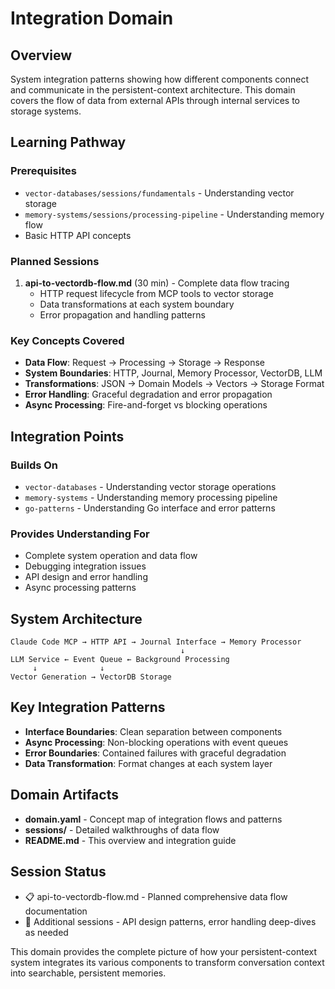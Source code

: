 # Integration Domain

## Overview

System integration patterns showing how different components connect and communicate in the persistent-context architecture. This domain covers the flow of data from external APIs through internal services to storage systems.

## Learning Pathway

### Prerequisites
- `vector-databases/sessions/fundamentals` - Understanding vector storage
- `memory-systems/sessions/processing-pipeline` - Understanding memory flow
- Basic HTTP API concepts

### Planned Sessions
1. **api-to-vectordb-flow.md** (30 min) - Complete data flow tracing
   - HTTP request lifecycle from MCP tools to vector storage
   - Data transformations at each system boundary
   - Error propagation and handling patterns

### Key Concepts Covered
- **Data Flow**: Request → Processing → Storage → Response
- **System Boundaries**: HTTP, Journal, Memory Processor, VectorDB, LLM
- **Transformations**: JSON → Domain Models → Vectors → Storage Format
- **Error Handling**: Graceful degradation and error propagation
- **Async Processing**: Fire-and-forget vs blocking operations

## Integration Points

### **Builds On**
- `vector-databases` - Understanding vector storage operations
- `memory-systems` - Understanding memory processing pipeline
- `go-patterns` - Understanding Go interface and error patterns

### **Provides Understanding For**
- Complete system operation and data flow
- Debugging integration issues
- API design and error handling
- Async processing patterns

## System Architecture

```
Claude Code MCP → HTTP API → Journal Interface → Memory Processor
                                      ↓
LLM Service ← Event Queue ← Background Processing
     ↓              ↓
Vector Generation → VectorDB Storage
```

## Key Integration Patterns

- **Interface Boundaries**: Clean separation between components
- **Async Processing**: Non-blocking operations with event queues
- **Error Boundaries**: Contained failures with graceful degradation
- **Data Transformation**: Format changes at each system layer

## Domain Artifacts

- **domain.yaml** - Concept map of integration flows and patterns
- **sessions/** - Detailed walkthroughs of data flow
- **README.md** - This overview and integration guide

## Session Status

- 📋 api-to-vectordb-flow.md - Planned comprehensive data flow documentation
- 🔄 Additional sessions - API design patterns, error handling deep-dives as needed

This domain provides the complete picture of how your persistent-context system integrates its various components to transform conversation context into searchable, persistent memories.